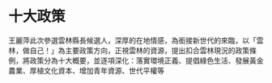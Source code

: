 # 十大政策

 王麗萍此次參選雲林縣長候選人，深厚的在地情感，為銜接新世代的來臨，以「雲林，做自己！」為主要政策方向，正視雲林的資源，提出扣合雲林現況的政策條例，將政策分為十大概要，並逐項深化：落實環境正義、提倡綠色生活、發展黃金農業、厚植文化資本、增加青年資源、世代平權等

